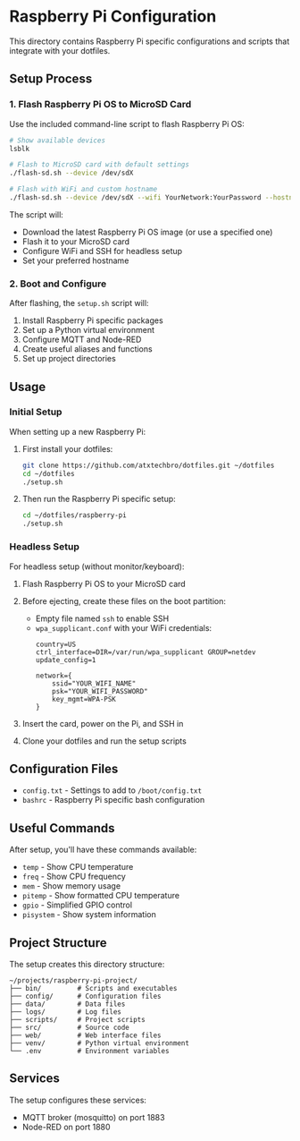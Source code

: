 # Raspberry Pi Configuration

This directory contains Raspberry Pi specific configurations and scripts that integrate with your dotfiles.

## Setup Process

### 1. Flash Raspberry Pi OS to MicroSD Card

Use the included command-line script to flash Raspberry Pi OS:

```bash
# Show available devices
lsblk

# Flash to MicroSD card with default settings
./flash-sd.sh --device /dev/sdX

# Flash with WiFi and custom hostname
./flash-sd.sh --device /dev/sdX --wifi YourNetwork:YourPassword --hostname mypi
```

The script will:
- Download the latest Raspberry Pi OS image (or use a specified one)
- Flash it to your MicroSD card
- Configure WiFi and SSH for headless setup
- Set your preferred hostname

### 2. Boot and Configure

After flashing, the `setup.sh` script will:

1. Install Raspberry Pi specific packages
2. Set up a Python virtual environment
3. Configure MQTT and Node-RED
4. Create useful aliases and functions
5. Set up project directories

## Usage

### Initial Setup

When setting up a new Raspberry Pi:

1. First install your dotfiles:
   ```bash
   git clone https://github.com/atxtechbro/dotfiles.git ~/dotfiles
   cd ~/dotfiles
   ./setup.sh
   ```

2. Then run the Raspberry Pi specific setup:
   ```bash
   cd ~/dotfiles/raspberry-pi
   ./setup.sh
   ```

### Headless Setup

For headless setup (without monitor/keyboard):

1. Flash Raspberry Pi OS to your MicroSD card
2. Before ejecting, create these files on the boot partition:
   - Empty file named `ssh` to enable SSH
   - `wpa_supplicant.conf` with your WiFi credentials:
     ```
     country=US
     ctrl_interface=DIR=/var/run/wpa_supplicant GROUP=netdev
     update_config=1
     
     network={
         ssid="YOUR_WIFI_NAME"
         psk="YOUR_WIFI_PASSWORD"
         key_mgmt=WPA-PSK
     }
     ```

3. Insert the card, power on the Pi, and SSH in
4. Clone your dotfiles and run the setup scripts

## Configuration Files

- `config.txt` - Settings to add to `/boot/config.txt`
- `bashrc` - Raspberry Pi specific bash configuration

## Useful Commands

After setup, you'll have these commands available:

- `temp` - Show CPU temperature
- `freq` - Show CPU frequency
- `mem` - Show memory usage
- `pitemp` - Show formatted CPU temperature
- `gpio` - Simplified GPIO control
- `pisystem` - Show system information

## Project Structure

The setup creates this directory structure:

```
~/projects/raspberry-pi-project/
├── bin/         # Scripts and executables
├── config/      # Configuration files
├── data/        # Data files
├── logs/        # Log files
├── scripts/     # Project scripts
├── src/         # Source code
├── web/         # Web interface files
├── venv/        # Python virtual environment
└── .env         # Environment variables
```

## Services

The setup configures these services:

- MQTT broker (mosquitto) on port 1883
- Node-RED on port 1880
